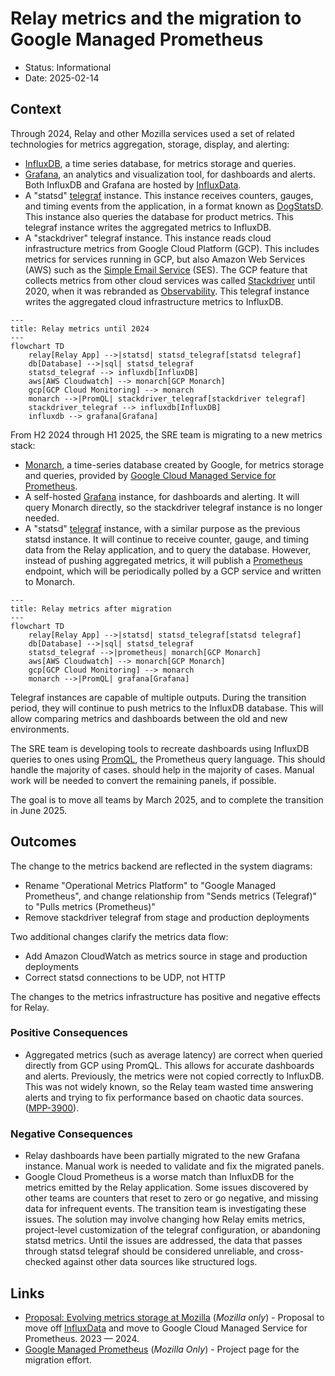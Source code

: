 # Relay metrics and the migration to Google Managed Prometheus

- Status: Informational
- Date: 2025-02-14

## Context

Through 2024, Relay and other Mozilla services used a set of related
technologies for metrics aggregation, storage, display, and alerting:

- [InfluxDB][], a time series database, for metrics storage and queries.
- [Grafana][], an analytics and visualization tool, for dashboards and alerts.
  Both InfluxDB and Grafana are hosted by [InfluxData][].
- A "statsd" [telegraf][] instance. This instance receives counters, gauges,
  and timing events from the application, in a format known as [DogStatsD][].
  This instance also queries the database for product metrics. This telegraf
  instance writes the aggregated metrics to InfluxDB.
- A "stackdriver" telegraf instance. This instance reads cloud infrastructure
  metrics from Google Cloud Platform (GCP). This includes metrics for services
  running in GCP, but also Amazon Web Services (AWS) such as the [Simple Email
  Service][] (SES). The GCP feature that collects metrics from other cloud
  services was called [Stackdriver] until 2020, when it was rebranded as
  [Observability][]. This telegraf instance writes the aggregated cloud
  infrastructure metrics to InfluxDB.

```mermaid
---
title: Relay metrics until 2024
---
flowchart TD
    relay[Relay App] -->|statsd| statsd_telegraf[statsd telegraf]
    db[Database] -->|sql| statsd_telegraf
    statsd_telegraf --> influxdb[InfluxDB]
    aws[AWS Cloudwatch] --> monarch[GCP Monarch]
    gcp[GCP Cloud Monitoring] --> monarch
    monarch -->|PromQL| stackdriver_telegraf[stackdriver telegraf]
    stackdriver_telegraf --> influxdb[InfluxDB]
    influxdb --> grafana[Grafana]
```

From H2 2024 through H1 2025, the SRE team is migrating to a new metrics stack:

- [Monarch][], a time-series database created by Google, for metrics storage
  and queries, provided by [Google Cloud Managed Service for Prometheus][].
- A self-hosted [Grafana][] instance, for dashboards and alerting. It will
  query Monarch directly, so the stackdriver telegraf instance is no longer
  needed.
- A "statsd" [telegraf][] instance, with a similar purpose as the previous
  statsd instance. It will continue to receive counter, gauge, and timing
  data from the Relay application, and to query the database. However,
  instead of pushing aggregated metrics, it will publish a [Prometheus][]
  endpoint, which will be periodically polled by a GCP service and written to
  Monarch.

```mermaid
---
title: Relay metrics after migration
---
flowchart TD
    relay[Relay App] -->|statsd| statsd_telegraf[statsd telegraf]
    db[Database] -->|sql| statsd_telegraf
    statsd_telegraf -->|prometheus| monarch[GCP Monarch]
    aws[AWS Cloudwatch] --> monarch[GCP Monarch]
    gcp[GCP Cloud Monitoring] --> monarch
    monarch -->|PromQL| grafana[Grafana]
```

Telegraf instances are capable of multiple outputs. During the transition
period, they will continue to push metrics to the InfluxDB database. This will
allow comparing metrics and dashboards between the old and new environments.

The SRE team is developing tools to recreate dashboards using InfluxDB queries
to ones using [PromQL][], the Prometheus query language. This should handle the
majority of cases. should help in the majority of cases. Manual work will be
needed to convert the remaining panels, if possible.

The goal is to move all teams by March 2025, and to complete the transition in
June 2025.

## Outcomes

The change to the metrics backend are reflected in the system diagrams:

- Rename "Operational Metrics Platform" to "Google Managed Prometheus", and
  change relationship from "Sends metrics (Telegraf)" to "Pulls metrics
  (Prometheus)"
- Remove stackdriver telegraf from stage and production deployments

Two additional changes clarify the metrics data flow:

- Add Amazon CloudWatch as metrics source in stage and production deployments
- Correct statsd connections to be UDP, not HTTP

The changes to the metrics infrastructure has positive and negative
effects for Relay.

### Positive Consequences

- Aggregated metrics (such as average latency) are correct when queried
  directly from GCP using PromQL. This allows for accurate dashboards and
  alerts. Previously, the metrics were not copied correctly to InfluxDB. This was
  not widely known, so the Relay team wasted time answering alerts and trying to
  fix performance based on chaotic data sources. ([MPP-3900][]).

### Negative Consequences

- Relay dashboards have been partially migrated to the new Grafana instance.
  Manual work is needed to validate and fix the migrated panels.
- Google Cloud Prometheus is a worse match than InfluxDB for the metrics
  emitted by the Relay application. Some issues discovered by other teams are
  counters that reset to zero or go negative, and missing data for infrequent
  events. The transition team is investigating these issues. The solution may
  involve changing how Relay emits metrics, project-level customization of the
  telegraf configuration, or abandoning statsd metrics. Until the issues are
  addressed, the data that passes through statsd telegraf should be considered
  unreliable, and cross-checked against other data sources like structured logs.

## Links

- [Proposal: Evolving metrics storage at Mozilla][] (_Mozilla only_) - Proposal to move off [InfluxData][] and move to Google Cloud Managed Service for Prometheus. 2023 &mdash; 2024.
- [Google Managed Prometheus][] (_Mozilla Only_) - Project page for the migration effort.

[DogStatsD]: https://docs.datadoghq.com/developers/dogstatsd/datagram_shell?tab=metrics
[Google Cloud Managed Service for Prometheus]: https://cloud.google.com/stackdriver/docs/managed-prometheus
[Google Managed Prometheus]: https://mozilla-hub.atlassian.net/wiki/spaces/IP/pages/748879873/Google+Managed+Prometheus
[Grafana]: https://en.wikipedia.org/wiki/Grafana
[InfluxDB]: https://en.wikipedia.org/wiki/InfluxDB
[InfluxData]: https://www.influxdata.com/
[MPP-3900]: https://mozilla-hub.atlassian.net/browse/MPP-3900
[Monarch]: https://research.google/pubs/monarch-googles-planet-scale-in-memory-time-series-database/
[Observability]: https://cloud.google.com/products/observability
[Prometheus]: https://en.wikipedia.org/wiki/Prometheus_(software)
[PromQL]: https://prometheus.io/docs/prometheus/latest/querying/basics/
[Proposal: Evolving metrics storage at Mozilla]: https://docs.google.com/document/d/1gd_f2sARvka-PsEVGQAfXRQIr1h2MRz16f-fPomjsH8/edit?usp=sharing
[Simple Email Service]: https://docs.aws.amazon.com/ses/latest/dg/Welcome.html
[Stackdriver]: https://cloud.google.com/blog/products/gcp/google-stackdriver-integrated-monitoring-and-logging-for-hybrid-cloud
[telegraf]: https://www.influxdata.com/time-series-platform/telegraf/
